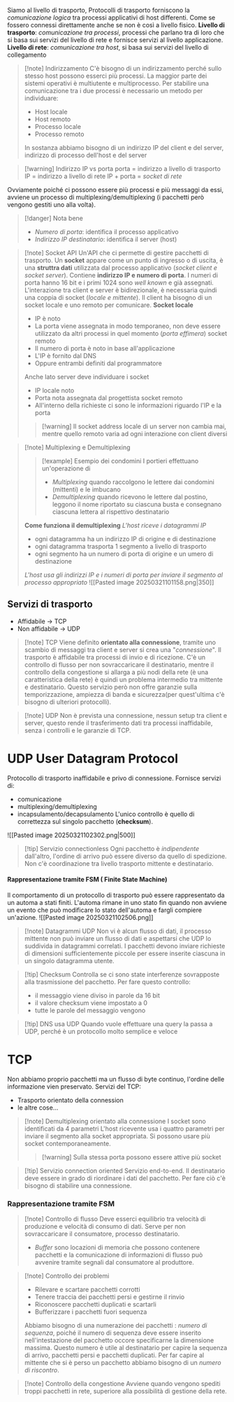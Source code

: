 Siamo al livello di trasporto, 
Protocolli di trasporto forniscono la *comunicazione logica* tra processi applicativi di host differenti. Come se fossero connessi direttamente anche se non è così a livello fisico.
**Livello di trasporto**: *comunicazione tra processi*, processi che parlano tra di loro che si basa sui servizi del livello di rete e fornisce servizi al livello applicazione.
**Livello di rete**: *comunicazione tra host*, si basa sui servizi del livello di collegamento

>[!note] Indirizzamento
>C'è bisogno di un indirizzamento perché sullo stesso host possono esserci più processi. 
>La maggior parte dei sistemi operativi è multiutente e multiprocesso.
>Per stabilire una comunicazione tra i due processi è necessario un metodo per individuare:
>- Host locale
>- Host remoto 
>- Processo locale
>- Processo remoto
>
>In sostanza abbiamo bisogno di un indirizzo IP del client e del server, indirizzo di processo dell'host e del server

>[!warning] Indirizzo IP vs porta
>porta = indirizzo a livello di trasporto
>IP = indirizzo a livello di rete
>IP + porta = *socket di rete*

Ovviamente poiché ci possono essere più processi e più messaggi da essi, avviene un processo di multiplexing/demultiplexing (i pacchetti però vengono gestiti uno alla volta).

>[!danger] Nota bene
>- *Numero di porta*: identifica il processo applicativo
>- *Indirizzo IP destinatario*: identifica il server (host)

>[!note] Socket API
>Un'API che ci permette di gestire pacchetti di trasporto.
>Un **socket** appare come un punto di ingresso o di uscita, è una **struttra dati** utilizzata dal processo applicativo (*socket client e socket server*). Contiene **indirizzo IP e numero di porta**. I numeri di porta hanno 16 bit e i primi 1024 sono *well known* e già assegnati.
>L'interazione tra client e server è bidirezionale, è necessaria quindi una coppia di socket (*locale e mittente*). 
>Il client ha bisogno di un socket locale e uno remoto per comunicare.
>**Socket locale**
>- IP è noto
>- La porta viene assegnata in modo temporaneo, non deve essere utilizzato da altri processi in quel momento (*porta effimera*)
>socket remoto
>- Il numero di porta è noto in base all'applicazione
>- L'IP è fornito dal DNS
>- Oppure entrambi definiti dal programmatore
>
> Anche lato server deve individuare i socket
> - IP locale noto
> - Porta nota assegnata dal progettista
> socket remoto
> - All'interno della richieste ci sono le informazioni riguardo l'IP e la porta
>
>>[!warning] Il socket address locale di un server non cambia mai, mentre quello remoto varia ad ogni interazione con client diversi

>[!note] Multiplexing e Demultiplexing
>>[!example] Esempio dei condomini
>>I portieri effettuano un'operazione di 
>>- *Multiplexing* quando raccolgono le lettere dai condomini (mittenti) e le imbucano
>>- *Demultiplexing* quando ricevono le lettere dal postino, leggono il nome riportato su ciascuna busta e consegnano ciascuna lettera al rispettivo destinatario
>
>**Come funziona il demultiplexing**
>*L'host riceve i datagrammi IP* 
>- ogni datagramma ha un indirizzo IP di origine e di destinazione
>- ogni datagramma trasporta 1 segmento a livello di trasporto
>- ogni segmento ha un numero di porta di origine e un umero di destinazione
>
>*L'host usa gli indirizzi IP e i numeri di porta per inviare il segmento al processo appropriato*
>![[Pasted image 20250321101158.png|350]]
>
>
## Servizi di trasporto
- Affidabile -> TCP
- Non affidabile -> UDP

>[!note] TCP
>Viene definito **orientato alla connessione**, tramite uno scambio di messaggi tra client e server si crea una "*connessione*".
>Il trasporto è affidabile tra processi di invio e di ricezione. C'è un controllo di flusso per non sovraccaricare il destinatario, mentre il controllo della congestione si allarga a più nodi della rete (è una caratteristica della rete) è quindi un problema intermedio tra mittente e destinatario.
>Questo servizio però non offre garanzie sulla temporizzazione, ampiezza di banda e sicurezza(per quest'ultima c'è bisogno di ulteriori protocolli).

>[!note] UDP
>Non è prevista una connessione, nessun setup tra client e server, questo rende il trasferimento dati tra processi inaffidabile, senza i controlli e le garanzie di TCP.

# UDP User Datagram Protocol
Protocollo di trasporto inaffidabile e privo di connessione. 
Fornisce servizi di:
- comunicazione
- multiplexing/demultiplexing
- incapsulamento/decapsulamento
L'unico controllo è quello di correttezza sul singolo pacchetto (**checksum**).

![[Pasted image 20250321102302.png|500]]

>[!tip] Servizio connectionless
>Ogni pacchetto è *indipendente* dall'altro, l'ordine di arrivo può essere diverso da quello di spedizione. Non c'è coordinazione tra livello trasporto mittente e destinatario.

#### Rappresentazione tramite FSM ( Finite State Machine)
Il comportamento di un protocollo di trasporto può essere rappresentato da un automa a stati finiti. L'automa rimane in uno stato fin quando non avviene un evento che può modificare lo stato dell'automa e fargli compiere un'azione.
![[Pasted image 20250321102506.png]]
>[!note] Datagrammi UDP
>Non vi è alcun flusso di dati, il processo mittente non può inviare un flusso di dati e aspettarsi che UDP lo suddivida in datagrammi correlati.
I pacchetti devono inviare richieste di dimensioni sufficientemente piccole per essere inserite ciascuna in un singolo datagramma utente.

>[!tip] Checksum
>Controlla se ci sono state interferenze sovrapposte alla trasmissione del pacchetto. 
>Per fare questo controllo:
>- il messaggio viene diviso in parole da 16 bit
>- il valore checksum viene impostato a 0
>- tutte le parole del messaggio vengono

>[!tip] DNS usa UDP
Quando vuole effettuare una query la passa a UDP, perché è un protocollo molto semplice e veloce 

# TCP
Non abbiamo proprio pacchetti ma un flusso di byte continuo, l'ordine delle informazione vien preservato.
Servizi del TCP:
- Trasporto orientato della connession
- le altre cose...
>[!note] Demultiplexing orientato alla connessione
>I socket sono identificati da 4 parametri
>L'host ricevente usa i quattro parametri per inviare il segmento alla socket appropriata. Si possono usare più socket contemporaneamente.
>>[!warning] Sulla stessa porta possono essere attive più socket

>[!tip] Servizio connection oriented
>Servizio end-to-end.
>Il destinatario deve essere in grado di riordinare i dati del pacchetto. Per fare ciò c'è bisogno di stabilire una connessione.

### Rappresentazione tramite FSM

>[!note] Controllo di flusso
>Deve esserci equilibrio tra velocità di produzione e velocità di consumo di dati.
>Serve per non sovraccaricare il consumatore, processo destinatario.
>- *Buffer* sono locazioni di memoria che possono contenere pacchetti e la comunicazione di informazioni di flusso può avvenire tramite segnali dal consumatore al produttore. 

>[!note] Controllo dei problemi
>- Rilevare e scartare pacchetti corrotti
>- Tenere traccia dei pacchetti persi e gestirne il rinvio
>- Riconoscere pacchetti duplicati e scartarli
>- Bufferizzare i pacchetti fuori sequenza 
>
>Abbiamo bisogno di una numerazione dei pacchetti : *numero di sequenza*, poiché il numero di sequenza deve essere inserito nell'intestazione del pacchetto occore specificarne la dimensione massima.
>Questo numero è utile al destinatario per capire la sequenza di arrivo, pacchetti persi e pacchetti duplicati.
>Per far capire al mittente che si è perso un pacchetto abbiamo bisogno di un *numero di riscontro*.

>[!note] Controllo della congestione
>Avviene quando vengono spediti troppi pacchetti in rete, superiore alla possibilità di gestione della rete.




